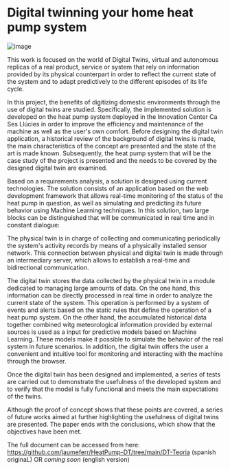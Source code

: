 # Digital twinning your home heat pump system

![image](https://github.com/jaumeferr/HeatPump-DT/assets/36743497/3ec5352c-c168-4e59-b537-e4956ec2210f)


This work is focused on the world of Digital Twins, virtual and autonomous replicas of a real product, service or system that rely on information provided by its physical counterpart in order to reflect the current state of the system and to adapt predictively to the different episodes of its life cycle.

In this project, the benefits of digitizing domestic environments through the use of digital twins are studied. Specifically, the implemented solution is developed on the heat pump system deployed in the Innovation Center Ca Ses Llúcies in order to improve the efficiency and maintenance of the machine as well as the user's own comfort.
Before designing the digital twin application, a historical review of the background of digital twins is made, the main characteristics of the concept are presented and the state of the art is made known. Subsequently, the heat pump system that will be the case study of the project is presented and the needs to be covered by the designed digital twin are examined.

Based on a requirements analysis, a solution is designed using current technologies. The solution consists of an application based on the web development framework that allows real-time monitoring of the status of the heat pump in question, as well as simulating and predicting its future behavior using Machine Learning techniques. In this solution, two large blocks can be distinguished that will be communicated in real time and in constant dialogue:

The physical twin is in charge of collecting and communicating periodically the system's activity records by means of a physically installed sensor network. This connection between physical and digital twin is made through an intermediary server, which allows to establish a real-time and bidirectional communication.

The digital twin stores the data collected by the physical twin in a module dedicated to managing large amounts of data. On the one hand, this information can be directly processed in real time in order to analyze the current state of the system. This operation is performed by a system of events and alerts based on the static rules that define the operation of a heat pump system. On the other hand, the accumulated historical data together combined witg meteorological information provided by external sources is used as a input for predictive models based on Machine Learning. These models make it possible to simulate the behavior of the real system in future scenarios. In addition, the digital twin offers the user a convenient and intuitive tool for monitoring and interacting with the machine through the browser.

Once the digital twin has been designed and implemented, a series of tests are carried out to demonstrate the usefulness of the developed system and to verify that the model is fully functional and meets the main expectations of the twins.

Although the proof of concept shows that these points are covered, a series of future works aimed at further highlighting the usefulness of digital twins are presented. The paper ends with the conclusions, which show that the objectives have been met.

The full document can be accessed from here: https://github.com/jaumeferr/HeatPump-DT/tree/main/DT-Teoria (spanish originaL) OR *coming soon* (english version)
